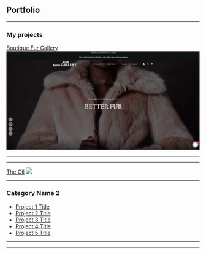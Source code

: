 ## Portfolio

---

### My projects 

[Boutique Fur Gallery](https:boutiquefurgallery.com)
<img src="images/Screenshot (4).png?raw=true"/>

---
<!-- commented out section
[Project 2 Title](/pdf/sample_presentation.pdf)
<img src="images/dummy_thumbnail.jpg?raw=true"/>
-->
---
[The Oil](https://theoil.pk/)
<img src="images/dummy_thumbnail.jpg?raw=true"/>

---

### Category Name 2

- [Project 1 Title](http://example.com/)
- [Project 2 Title](http://example.com/)
- [Project 3 Title](http://example.com/)
- [Project 4 Title](http://example.com/)
- [Project 5 Title](http://example.com/)

---




---

